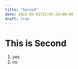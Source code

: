 ```yaml
---
title: "Second"
date: 2022-05-01T23:07:52+08:00
draft: true
---
```


# This is Second

1. yes
2. no
